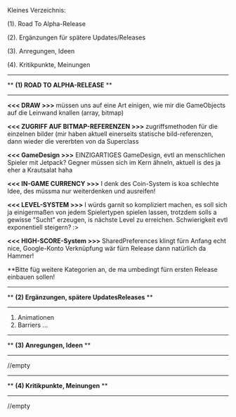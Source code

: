 
Kleines Verzeichnis:

(1). Road To Alpha-Release 

(2). Ergänzungen für spätere Updates/Releases

(3). Anregungen, Ideen

(4). Kritikpunkte, Meinungen




****************************************************************************************************
**				**(1) ROAD TO ALPHA-RELEASE**					  **
****************************************************************************************************

**<<< DRAW >>>**
müssen uns auf eine Art einigen, wie mir die GameObjects auf die Leinwand knallen (array, bitmap)

**<<< ZUGRIFF AUF BITMAP-REFERENZEN >>>**
zugriffsmethoden für die einzelnen bilder (mir haben aktuell einerseits statische bild-referenzen, 
dann wieder die vererbten von da Superclass

**<<< GameDesign >>>**
EINZIGARTIGES GameDesign, evtl an menschlichen Spieler mit Jetpack? Gegner müssen sich im Kern 
ähneln, aktuell is des ja eher a Krautsalat haha

**<<< IN-GAME CURRENCY >>>**
I denk des Coin-System is koa schlechte Idee, des müssma nur weiterdenken und ausreifen!

**<<< LEVEL-SYSTEM >>>**
I würds garnit so kompliziert machen, es soll sich ja einigermaßen von jedem Spielertypen
spielen lassen, trotzdem solls a gewisse "Sucht" erzeugen, is nächste Level zu erreichen.
Schwierigkeit evtl exponentiell steigern? :>

**<<< HIGH-SCORE-System >>>**
SharedPreferences klingt fürn Anfang echt nice, Google-Konto Verknüpfung wär fürn Release 
dann natürlich da Hammer!

**Bitte füg weitere Kategorien an, de ma umbedingt fürn ersten Release einbauen sollen!


****************************************************************************************************
**				**(2) Ergänzungen, spätere UpdatesReleases**			  **
****************************************************************************************************

1. Animationen
2. Barriers
...

****************************************************************************************************
**				**(3) Anregungen, Ideen**					  **
****************************************************************************************************

//empty

****************************************************************************************************
**				**(4) Kritikpunkte, Meinungen**					  **
****************************************************************************************************

//empty

